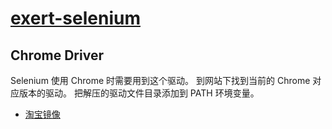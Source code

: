 # [exert-selenium](https://github.com/chaosannals/exert-selenium)

## Chrome Driver

Selenium 使用 Chrome 时需要用到这个驱动。
到网站下找到当前的 Chrome 对应版本的驱动。
把解压的驱动文件目录添加到 PATH 环境变量。

- [淘宝镜像](https://npm.taobao.org/mirrors/chromedriver/)
